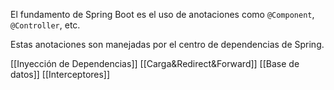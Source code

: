 
El fundamento de Spring Boot es el uso de anotaciones como `@Component`, `@Controller`, etc.

Estas anotaciones son manejadas por el centro de dependencias de Spring.

[[Inyección de Dependencias]]
[[Carga&Redirect&Forward]]
[[Base de datos]]
[[Interceptores]]


